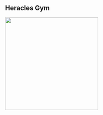## Heracles Gym 

<img src="https://github.com/wilsonmjunior/heracles-app/assets/11083214/3c6018db-54c6-4092-887e-21d226227230" width="300">

